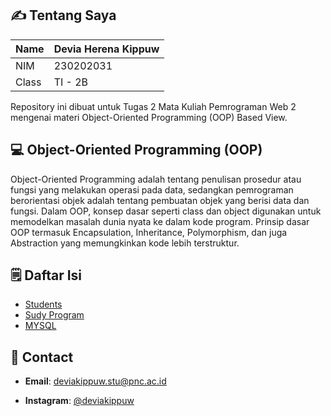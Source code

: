 ## ✍️ Tentang Saya

| Name  | Devia Herena Kippuw |
|-------|---------------------|
| NIM   | 230202031           |
| Class | TI - 2B             |

Repository ini dibuat untuk Tugas 2 Mata Kuliah Pemrograman Web 2 mengenai materi Object-Oriented Programming (OOP) Based View.

## 💻 Object-Oriented Programming (OOP)
Object-Oriented Programming adalah tentang penulisan prosedur atau fungsi yang melakukan operasi pada data, sedangkan pemrograman berorientasi objek adalah tentang pembuatan objek yang berisi data dan fungsi. Dalam OOP, konsep dasar seperti class dan object digunakan untuk memodelkan masalah dunia nyata ke dalam kode program. Prinsip dasar OOP termasuk Encapsulation, Inheritance, Polymorphism, dan juga Abstraction yang memungkinkan kode lebih terstruktur.

## 🗒️ Daftar Isi
- [Students](https://github.com/callherdevia1/PWEB-II/tree/main/Jobsheet%201-2)
- [Sudy Program](https://github.com/callherdevia1/PWEB-II/tree/main/Jobsheet%202(3-4))
- [MYSQL](https://github.com/callherdevia1/PWEB-II/tree/main/Jobsheet%203(5-6))

## 📧 Contact
* **Email**: [deviakippuw.stu@pnc.ac.id](mailto:deviakippuw.stu@pnc.ac.id)

* **Instagram**: [@deviakippuw](https://instagram.com/deviakippuw)

